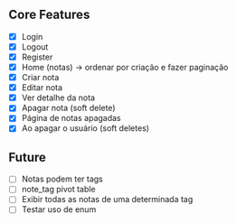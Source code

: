 ## Core Features

-   [x] Login
-   [x] Logout
-   [x] Register
-   [x] Home (notas) -> ordenar por criação e fazer paginação
-   [x] Criar nota
-   [x] Editar nota
-   [x] Ver detalhe da nota
-   [x] Apagar nota (soft delete)
-   [x] Página de notas apagadas
-   [x] Ao apagar o usuário (soft deletes)

## Future

-   [ ] Notas podem ter tags
-   [ ] note_tag pivot table
-   [ ] Exibir todas as notas de uma determinada tag
-   [ ] Testar uso de enum
